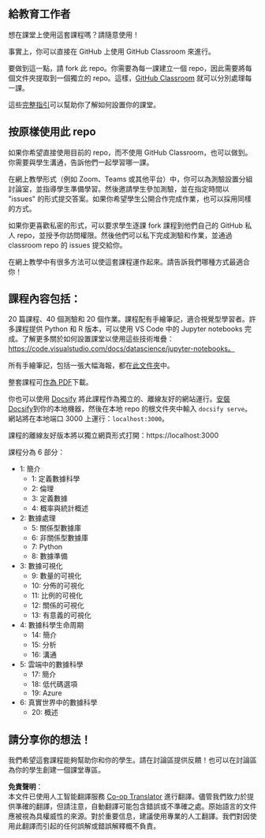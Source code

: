 <!--
CO_OP_TRANSLATOR_METADATA:
{
  "original_hash": "87f157ea00d36c1d12c14390d9852b50",
  "translation_date": "2025-08-25T16:09:05+00:00",
  "source_file": "for-teachers.md",
  "language_code": "hk"
}
-->
## 給教育工作者

想在課堂上使用這套課程嗎？請隨意使用！

事實上，你可以直接在 GitHub 上使用 GitHub Classroom 來進行。

要做到這一點，請 fork 此 repo。你需要為每一課建立一個 repo，因此需要將每個文件夾提取到一個獨立的 repo。這樣，[GitHub Classroom](https://classroom.github.com/classrooms) 就可以分別處理每一課。

這些[完整指引](https://github.blog/2020-03-18-set-up-your-digital-classroom-with-github-classroom/)可以幫助你了解如何設置你的課堂。

## 按原樣使用此 repo

如果你希望直接使用目前的 repo，而不使用 GitHub Classroom，也可以做到。你需要與學生溝通，告訴他們一起學習哪一課。

在網上教學形式（例如 Zoom、Teams 或其他平台）中，你可以為測驗設置分組討論室，並指導學生準備學習。然後邀請學生參加測驗，並在指定時間以 "issues" 的形式提交答案。如果你希望學生公開合作完成作業，也可以採用同樣的方式。

如果你更喜歡私密的形式，可以要求學生逐課 fork 課程到他們自己的 GitHub 私人 repo，並授予你訪問權限。然後他們可以私下完成測驗和作業，並通過 classroom repo 的 issues 提交給你。

在網上教學中有很多方法可以使這套課程運作起來。請告訴我們哪種方式最適合你！

## 課程內容包括：

20 篇課程、40 個測驗和 20 個作業。課程配有手繪筆記，適合視覺型學習者。許多課程提供 Python 和 R 版本，可以使用 VS Code 中的 Jupyter notebooks 完成。了解更多關於如何設置課堂以使用這些技術堆疊：https://code.visualstudio.com/docs/datascience/jupyter-notebooks。

所有手繪筆記，包括一張大幅海報，都在[此文件夾](../../sketchnotes)中。

整套課程可[作為 PDF](../../pdf/readme.pdf)下載。

你也可以使用 [Docsify](https://docsify.js.org/#/) 將此課程作為獨立的、離線友好的網站運行。[安裝 Docsify](https://docsify.js.org/#/quickstart)到你的本地機器，然後在本地 repo 的根文件夾中輸入 `docsify serve`。網站將在本地端口 3000 上運行：`localhost:3000`。

課程的離線友好版本將以獨立網頁形式打開：https://localhost:3000

課程分為 6 部分：

- 1: 簡介
    - 1: 定義數據科學
    - 2: 倫理
    - 3: 定義數據
    - 4: 概率與統計概述
- 2: 數據處理
    - 5: 關係型數據庫
    - 6: 非關係型數據庫
    - 7: Python
    - 8: 數據準備
- 3: 數據可視化
    - 9: 數量的可視化
    - 10: 分佈的可視化
    - 11: 比例的可視化
    - 12: 關係的可視化
    - 13: 有意義的可視化
- 4: 數據科學生命周期
    - 14: 簡介
    - 15: 分析
    - 16: 溝通
- 5: 雲端中的數據科學
    - 17: 簡介
    - 18: 低代碼選項
    - 19: Azure
- 6: 真實世界中的數據科學
    - 20: 概述

## 請分享你的想法！

我們希望這套課程能夠幫助你和你的學生。請在討論區提供反饋！也可以在討論區為你的學生創建一個課堂專區。

**免責聲明**：  
本文件已使用人工智能翻譯服務 [Co-op Translator](https://github.com/Azure/co-op-translator) 進行翻譯。儘管我們致力於提供準確的翻譯，但請注意，自動翻譯可能包含錯誤或不準確之處。原始語言的文件應被視為具權威性的來源。對於重要信息，建議使用專業的人工翻譯。我們對因使用此翻譯而引起的任何誤解或錯誤解釋概不負責。